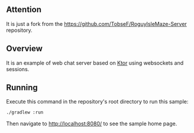 ## Attention

It is just a fork from the https://github.com/TobseF/RoguyIsleMaze-Server repository.

## Overview

It is an example of web chat server based on  [Ktor](https://ktor.io) using websockets and sessions.

## Running

Execute this command in the repository's root directory to run this sample:

```bash
./gradlew :run
```
 
Then navigate to [http://localhost:8080/](http://localhost:8080/) to see the sample home page.  